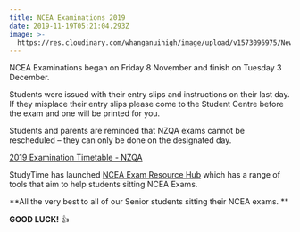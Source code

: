 ```yaml
---
title: NCEA Examinations 2019
date: 2019-11-19T05:21:04.293Z
image: >-
  https://res.cloudinary.com/whanganuihigh/image/upload/v1573096975/News/STUDY_TIME_BEST.jpg
---
```

NCEA Examinations began on Friday 8 November and finish on Tuesday 3 December.

Students were issued with their entry slips and instructions on their last day. If they misplace their entry slips please come to the Student Centre before the exam and one will be printed for you.

Students and parents are reminded that NZQA exams cannot be rescheduled – they can only be done on the designated day.

[2019 Examination Timetable - NZQA](https://res.cloudinary.com/whanganuihigh/image/upload/v1567474914/Events/NZQAexam-timetable-2019.pdf)

StudyTime has launched [NCEA Exam Resource Hub](https://studytime.co.nz/hub/) which has a range of tools that aim to help students sitting NCEA Exams.

**All the very best to all of our Senior students sitting their NCEA exams.**

**GOOD LUCK!** 👍
